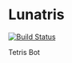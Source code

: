 # Lunatris

[![Build Status](https://travis-ci.org/lunatikub/lunatris.svg?branch=master)](https://travis-ci.org/lunatikub/lunatris)

Tetris Bot
